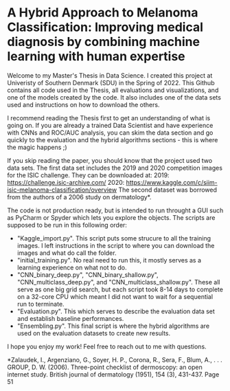 # A Hybrid Approach to Melanoma Classification: Improving medical diagnosis by combining machine learning with human expertise

Welcome to my Master's Thesis in Data Science. I created this project at Univeristy of Southern Denmark (SDU) in the Spring of 2022.
This Github contains all code used in the Thesis, all evaluations and visualizations, and one of the models created by the code. It also includes one of the data sets used and instructions on how to download the others.

I recommend reading the Thesis first to get an understanding of what is going on. If you are already a trained Data Scientist and have experience with CNNs and ROC/AUC analysis, you can skim the data section and go quickly to the evaluation and the hybrid algorithms sections - this is where the magic happens ;)

If you skip reading the paper, you should know that the project used two data sets. The first data set includes the 2019 and 2020 competition images for the ISIC challenge. They can be downloaded at:
2019: https://challenge.isic-archive.com/
2020: https://www.kaggle.com/c/siim-isic-melanoma-classification/overview
The second dataset was borrowed from the authors of a 2006 study on dermatology*.

The code is not production ready, but is intended to run throught a GUI such as PyCharm or Spyder which lets you explore the objects.
The scripts are supposed to be run in this following order:
- "Kaggle_import.py". This script puts some strucure to all the training images. I left instructions in the script to where you can download the images and what do call the folder. 
- "initial_training.py". No real need to run this, it mostly serves as a learning experience on what not to do.
- "CNN_binary_deep.py", "CNN_binary_shallow.py", "CNN_multiclass_deep.py", and "CNN_multiclass_shallow.py". These all serve as one big grid search, but each script took 8-14 days to complete on a 32-core CPU which meant I did not want to wait for a sequential run to terminate.
- "Evaluation.py". This which serves to describe the evaluation data set and establish baseline performances.
- "Ensembling.py". This final script is where the hybrid algorithms are used on the evaluation datasets to create new results.

I hope you enjoy my work! Feel free to reach out to me with questions.

*Zalaudek, I., Argenziano, G., Soyer, H. P., Corona, R., Sera, F., Blum, A., . . . GROUP, D. W. (2006).
Three-point checklist of dermoscopy: an open internet study. British journal of dermatology (1951),
154 (3), 431-437.
Page 51
